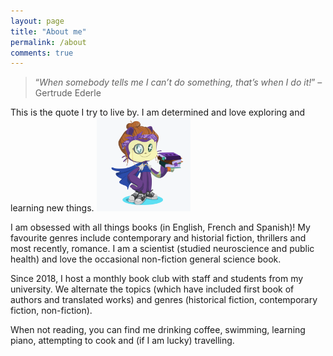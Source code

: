 ```yaml
---
layout: page
title: "About me"
permalink: /about
comments: true
---
```


> “*When somebody tells me I can’t do something, that’s when I do it!*” 
> – Gertrude Ederle

This is the quote I try to live by. I am determined and love exploring and learning new things. <img alt-txt="My Octocat" src="assets/images/octocat-Lidia.png" alt="drawing" width="150"/>

I am obsessed with all things books (in English, French and Spanish)! 
My favourite genres include contemporary and historial fiction, thrillers and most recently, romance. I am a scientist (studied neuroscience and public health) and love the occasional non-fiction general science book.

Since 2018, I host a monthly book club with staff and students from my university. We alternate the topics (which have included first book of authors and translated works) and genres (historical fiction, contemporary fiction, non-fiction).

When not reading, you can find me drinking coffee, swimming, learning piano, attempting to cook and (if I am lucky) travelling.

